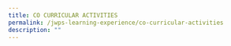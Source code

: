 ```yaml
---
title: CO CURRICULAR ACTIVITIES
permalink: /jwps-learning-experience/co-curricular-activities
description: ""
---
```

